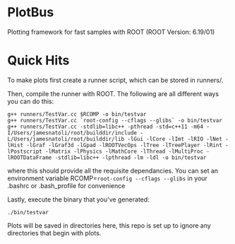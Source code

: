 # PlotBus
Plotting framework for fast samples with ROOT (ROOT Version: 6.19/01)

# Quick Hits
To make plots first create a runner script, which can be stored in runners/.

Then, compile the runner with ROOT. The following are all different ways you can do this:
```
g++ runners/TestVar.cc $RCOMP -o bin/testvar
g++ runners/TestVar.cc `root-config --cflags --glibs` -o bin/testvar
g++ runners/TestVar.cc -stdlib=libc++ -pthread -std=c++11 -m64 -I/Users/jamesnatoli/root/builddir/include -L/Users/jamesnatoli/root/builddir/lib -lGui -lCore -lImt -lRIO -lNet -lHist -lGraf -lGraf3d -lGpad -lROOTVecOps -lTree -lTreePlayer -lRint -lPostscript -lMatrix -lPhysics -lMathCore -lThread -lMultiProc -lROOTDataFrame -stdlib=libc++ -lpthread -lm -ldl -o bin/testvar
```

where this should provide all the requisite dependancies. You can set an environment variable RCOMP=`root-config --cflags --glibs` in your .bashrc or .bash_profile for convenience

Lastly, execute the binary that you've generated:
```
./bin/testvar
```

Plots will be saved in directories here, this repo is set up to ignore any directories that begin with plots.



